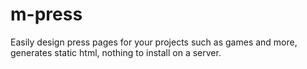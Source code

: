# m-press
Easily design press pages for your projects such as games and more, generates static html, nothing to install on a server.

